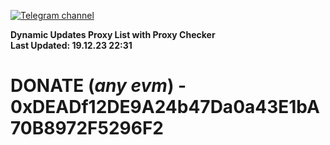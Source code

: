 [![Telegram channel](https://img.shields.io/endpoint?url=https://runkit.io/damiankrawczyk/telegram-badge/branches/master?url=https://t.me/n4z4v0d)](https://t.me/n4z4v0d) 

**Dynamic Updates Proxy List with Proxy Checker**  
**Last Updated: 19.12.23 22:31**

# DONATE (_any evm_) - 0xDEADf12DE9A24b47Da0a43E1bA70B8972F5296F2
